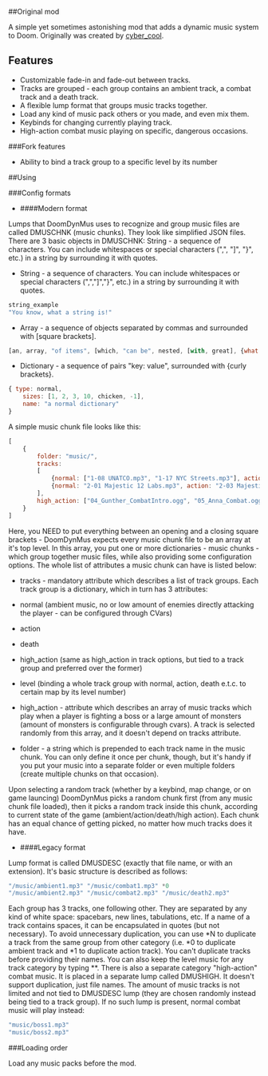 ##Original mod

A simple yet sometimes astonishing mod that adds a dynamic music system to Doom. Originally was created by [cyber_cool](https://github.com/jankespro12/DoomDynMus).

## Features

* Customizable fade-in and fade-out between tracks.
* Tracks are grouped - each group contains an ambient track, a combat track and a death track.
* A flexible lump format that groups music tracks together.
* Load any kind of music pack others or you made, and even mix them.
* Keybinds for changing currently playing track.
* High-action combat music playing on specific, dangerous occasions.

###Fork features

* Ability to bind a track group to a specific level by its number

##Using

###Config formats

- ####Modern format

Lumps that DoomDynMus uses to recognize and group music files are called DMUSCHNK (music chunks). They look like simplified JSON files. There are 3 basic objects in DMUSCHNK:
String - a sequence of characters. You can include whitespaces or special characters (",", "]", "}", etc.) in a string by surrounding it with quotes.

- String - a sequence of characters. You can include whitespaces or special characters (",","]","}", etc.) in a string by surrounding it with quotes.
```javascript
string_example
"You know, what a string is!"
```
- Array - a sequence of objects separated by commas and surrounded with [square brackets].
```javascript
[an, array, "of items", [which, "can be", nested, [with, great], {what: depth, how_much: 100ft}], "for real"]
```
- Dictionary - a sequence of pairs "key: value", surrounded with {curly brackets}.
```javascript
{ type: normal,
	sizes: [1, 2, 3, 10, chicken, -1],
	name: "a normal dictionary"
}
```

A simple music chunk file looks like this:
```javascript
[
	{
		folder: "music/",
		tracks:
		[
			{normal: ["1-08 UNATCO.mp3", "1-17 NYC Streets.mp3"], action: "1-10 UNATCO Action.mp3", death: "1-11 UNATCO Death.mp3", high_action: "04_Anna_Combat.ogg"},
			{normal: "2-01 Majestic 12 Labs.mp3", action: "2-03 Majestic 12 Action.mp3", death: "2-04 Majestic 12  Death.mp3", level: "28"}
		],
		high_action: ["04_Gunther_CombatIntro.ogg", "05_Anna_Combat.ogg"]
	}
]
```
Here, you NEED to put everything between an opening and a closing square brackets - DoomDynMus expects every music chunk file to be an array at it's top level.
In this array, you put one or more dictionaries - music chunks - which group together music files, while also providing some configuration options.
The whole list of attributes a music chunk can have is listed below:

- tracks - mandatory attribute which describes a list of track groups. Each track group is a dictionary, which in turn has 3 attributes:
 - normal (ambient music, no or low amount of enemies directly attacking the player - can be configured through CVars)
 - action
 - death
 - high_action (same as high_action in track options, but tied to a track group and preferred over the former)
 - level (binding a whole track group with normal, action, death e.t.c. to certain map by its level number)

- high_action - attribute which describes an array of music tracks which play when a player is fighting a boss or a large amount of monsters (amount of monsters is configurable through cvars). A track is selected randomly from this array, and it doesn't depend on tracks attribute.

- folder - a string which is prepended to each track name in the music chunk. You can only define it once per chunk, though, but it's handy if you put your music into a separate folder or even multiple folders (create multiple chunks on that occasion).

Upon selecting a random track (whether by a keybind, map change, or on game launcing) DoomDynMus picks a random chunk first (from any music chunk file loaded), then it picks a random track inside this chunk, according to current state of the game (ambient/action/death/high action). Each chunk has an equal chance of getting picked, no matter how much tracks does it have.

- ####Legacy format

Lump format is called DMUSDESC (exactly that file name, or with an extension).
It's basic structure is described as follows:

```javascript
"/music/ambient1.mp3" "/music/combat1.mp3" *0
"/music/ambient2.mp3" "/music/combat2.mp3" "/music/death2.mp3"
```

Each group has 3 tracks, one following other. They are separated by any kind of white space: spacebars, new lines, tabulations, etc. If a name of a track contains spaces, it can be encapsulated in quotes (but not necessary).
To avoid unnecessary duplication, you can use &#42;N to duplicate a track from the same group from other category (i.e. &#42;0 to duplicate ambient track and &#42;1 to duplicate action track). You can't duplicate tracks before providing their names.
You can also keep the level music for any track category by typing &#42;&#42;.
There is also a separate category "high-action" combat music. 
It is placed in a separate lump called DMUSHIGH. It doesn't support duplication, just file names. The amount of music tracks is not limited and not tied to DMUSDESC lump (they are chosen randomly instead being tied to a track group). If no such lump is present, normal combat music will play instead:

```javascript
"music/boss1.mp3"
"music/boss2.mp3"
```

###Loading order

Load any music packs before the mod.
